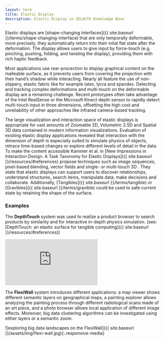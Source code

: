 ```yaml
---
layout: term
title: Elastic Display
description: Elastic Display in ZELASTO Knowledge Base
---
```

Elastic displays are [shape-changing interfaces]({{ site.baseurl }}/terms/shape-changing-interface) that are only temporally deformable, more precisely, they automatically return into their inital flat state after the deformation. The display allows users to give input by force-touch (e.g. pinching, pushing, folding, and twisting the display), providing them with rich haptic feedback.

Most applications use rear-procection to display graphical content on the malleable surface, as it prevents users from covering the projection with their hand’s shadow while interacting. Nearly all feature the use of non-slippery, elastic fabric like for example latex, lycra and spandex. Detecting and tracking complex deformations and multi-touch on the deformable display are a remaining challenge. Recent prototypes often take advantage of the Intel RealSense or the Microsoft Kinect depth sensor to rapidly detect multi-touch input in three dimensions, offsetting the high cost and unreliability of other approaches like infrared camera-based tracking.

The large visualization and interaction space of elastic displays is appropriate for vast amounts of Zoomable 2D, Volumetric 2.5D and Spatial 3D data contained in modern information visualizations. Evaluation of existing elastic display applications revealed that interaction with the dimension of depth is especially suited to simulate physics of objects, retrace time-based changes or explore different levels of detail in the data. To make the content accessible Kammer et al. in [New Impressions in Interaction Design. A Task Taxonomy for Elastic Displays]({{ site.baseurl }}/resources/#references) propose techniques such as image sequences, pixel-based blending, vector fields and single- or multi-touch 3D . They state that elastic displays can support users to discover relationships, understand structures, search items, manipulate data, make decisions and collaborate. Additionally, [Tangibles]({{ site.baseurl }}/terms/tangible) or [Gravibles]({{ site.baseurl }}/terms/gravible) could be used to safe current state by retaining the shape of the surface.

### Examples

The **DepthTouch** system was used to realize a product browser to search products by similarity and for interactive in-depth physics simulation. (see: [DepthTouch: an elastic surface for tangible computing]({{ site.baseurl }}/resources/#references))
<div class="media-wrapper"><iframe src="https://player.vimeo.com/video/37264194" frameborder="0" allow="autoplay; fullscreen" allowfullscreen></iframe></div><script src="https://player.vimeo.com/api/player.js"></script>

The **FlexiWall** system introduces different applications: a map viewer shows different semantic layers on geographical maps, a painting explorer allows analyzing the painting process through different radiological scans made of an art piece, and a photo browser allows local application of different image effects. Moreover, big data clustering algorithms can be investigated using either layers or a semantic zoom. 

![exploring big data landscapes on the FlexiWall]({{ site.baseurl }}/assets/img/flexi-wall.jpg){:.responsive-media}




